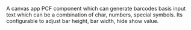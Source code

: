 A canvas app PCF component which can generate barcodes basis input text which can be a combination of char, numbers, special symbols. Its configurable to adjust bar height, bar width, hide show value.
